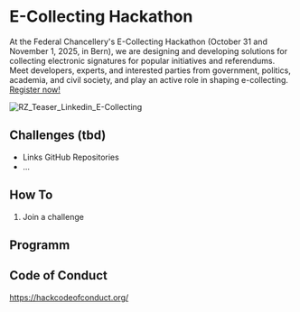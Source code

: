 # E-Collecting Hackathon
At the Federal Chancellery's E-Collecting Hackathon (October 31 and November 1, 2025, in Bern), we are designing and developing solutions for collecting electronic signatures for popular initiatives and referendums. Meet developers, experts, and interested parties from government, politics, academia, and civil society, and play an active role in shaping e-collecting. [Register now!](https://findmind.ch/c/hackathon-registration)

![RZ_Teaser_Linkedin_E-Collecting](https://github.com/user-attachments/assets/ffa93f97-0f16-4abb-80ea-1d5dff9d4eba)

## Challenges (tbd)

- Links GitHub Repositories
- ...

## How To

1. Join a challenge 


## Programm


## Code of Conduct 
https://hackcodeofconduct.org/



